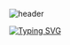 ![header](https://capsule-render.vercel.app/api?type=waving&color=#0000FF&height=150&section=header)

[![Typing SVG](https://readme-typing-svg.demolab.com/?lines=Olá,+seja+bem+vindo!;Me+chamo+Guilherme+Oliveira)](https://git.io/typing-svg)


